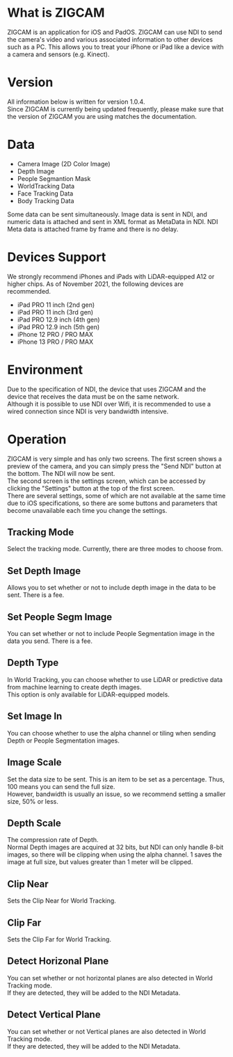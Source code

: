 # What is ZIGCAM
ZIGCAM is an application for iOS and PadOS.
ZIGCAM can use NDI to send the camera's video and various associated information to other devices such as a PC.
This allows you to treat your iPhone or iPad like a device with a camera and sensors (e.g. Kinect).

# Version
All information below is written for version 1.0.4.  
Since ZIGCAM is currently being updated frequently, please make sure that the version of ZIGCAM you are using matches the documentation.  
  
# Data
* Camera Image (2D Color Image)
* Depth Image
* People Segmantion Mask
* WorldTracking Data
* Face Tracking Data
* Body Tracking Data
  
Some data can be sent simultaneously.
Image data is sent in NDI, and numeric data is attached and sent in XML format as MetaData in NDI.
NDI Meta data is attached frame by frame and there is no delay.
  
# Devices Support
We strongly recommend iPhones and iPads with LiDAR-equipped A12 or higher chips.
As of November 2021, the following devices are recommended.
  
* iPad PRO 11 inch (2nd gen)
* iPad PRO 11 inch (3rd gen)
* iPad PRO 12.9 inch (4th gen)
* iPad PRO 12.9 inch (5th gen)
* iPhone 12 PRO / PRO MAX
* iPhone 13 PRO / PRO MAX

# Environment
Due to the specification of NDI, the device that uses ZIGCAM and the device that receives the data must be on the same network.  
Although it is possible to use NDI over Wifi, it is recommended to use a wired connection since NDI is very bandwidth intensive.  
  
# Operation
ZIGCAM is very simple and has only two screens.
The first screen shows a preview of the camera, and you can simply press the "Send NDI" button at the bottom. The NDI will now be sent.  
The second screen is the settings screen, which can be accessed by clicking the "Settings" button at the top of the first screen.  
There are several settings, some of which are not available at the same time due to iOS specifications, so there are some buttons and parameters that become unavailable each time you change the settings.  

## Tracking Mode
Select the tracking mode. Currently, there are three modes to choose from.  
## Set Depth Image
Allows you to set whether or not to include depth image in the data to be sent. There is a fee.  
## Set People Segm Image
You can set whether or not to include People Segmentation image in the data you send. There is a fee.  
## Depth Type
In World Tracking, you can choose whether to use LiDAR or predictive data from machine learning to create depth images.  
This option is only available for LiDAR-equipped models.  
## Set Image In
You can choose whether to use the alpha channel or tiling when sending Depth or People Segmentation images.  
## Image Scale
Set the data size to be sent. This is an item to be set as a percentage. Thus, 100 means you can send the full size.  
However, bandwidth is usually an issue, so we recommend setting a smaller size, 50% or less.  
## Depth Scale
The compression rate of Depth.  
Normal Depth images are acquired at 32 bits, but NDI can only handle 8-bit images, so there will be clipping when using the alpha channel. 1 saves the image at full size, but values greater than 1 meter will be clipped.  
## Clip Near
Sets the Clip Near for World Tracking.
## Clip Far
Sets the Clip Far for World Tracking.
## Detect Horizonal Plane
You can set whether or not horizontal planes are also detected in World Tracking mode.  
If they are detected, they will be added to the NDI Metadata.  
## Detect Vertical Plane
You can set whether or not Vertical planes are also detected in World Tracking mode.  
If they are detected, they will be added to the NDI Metadata.  

